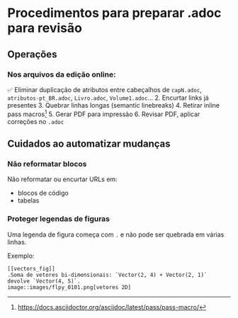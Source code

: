# Procedimentos para preparar .adoc para revisão

## Operações

### Nos arquivos da edição online:

✅ Eliminar duplicação de atributos entre cabeçalhos de `capN.adoc`, `atributos-pt_BR.adoc`, `Livro.adoc`, `Volume1.adoc`...
2. Encurtar links já presentes
3. Quebrar linhas longas (semantic linebreaks)
4. Retirar inline pass macros[^1]
5. Gerar PDF para impressão
6. Revisar PDF, aplicar correções no `.adoc`

[^1]: https://docs.asciidoctor.org/asciidoc/latest/pass/pass-macro/

## Cuidados ao automatizar mudanças

### Não reformatar blocos

Não reformatar ou encurtar URLs em:

* blocos de código
* tabelas

### Proteger legendas de figuras

Uma legenda de figura começa com `.` e não pode ser quebrada em várias linhas.

Exemplo:

```
[[vectors_fig]]
.Soma de vetores bi-dimensionais: `Vector(2, 4) + Vector(2, 1)` devolve `Vector(4, 5)`.
image::images/flpy_0101.png[vetores 2D]
```